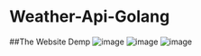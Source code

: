 # Weather-Api-Golang
##The Website Demp
![image](https://user-images.githubusercontent.com/79501938/180297025-d39af718-5461-4327-9004-60894bf95c1b.png)
![image](https://user-images.githubusercontent.com/79501938/180297110-f5a153f3-2fe4-49d0-804f-9a3d0594ce61.png)
![image](https://user-images.githubusercontent.com/79501938/180297196-afe52ce4-c9fa-47d0-86ff-e8ad3d7624bf.png)
